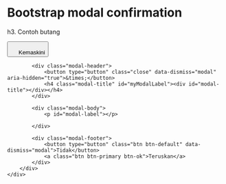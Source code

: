 # Bootstrap modal confirmation

h3. Contoh butang 
<pre>
<button data-href="<letakkan url anda disini>"
        data-toggle="modal" data-target="#confirm"
        data-label="Adakah anda pasti untuk kemaskini borang permohonan?"
        data-title="Pengesahan Kemaskini Borang Permohonan"
        class="btn btn-primary btn-sm" title="Kemaskini">
    <i class="fa fa-pencil"></i> Kemaskini
</button>
</pre>

<div class="modal fade" id="confirm" tabindex="-1" role="dialog" aria-labelledby="myModalLabel" aria-hidden="true">
    <div class="modal-dialog">
        <div class="modal-content">

            <div class="modal-header">
                <button type="button" class="close" data-dismiss="modal" aria-hidden="true">&times;</button>
                <h4 class="modal-title" id="myModalLabel"><div id="modal-title"></div></h4>
            </div>

            <div class="modal-body">
                <p id="modal-label"></p>

            </div>

            <div class="modal-footer">
                <button type="button" class="btn btn-default" data-dismiss="modal">Tidak</button>
                <a class="btn btn-primary btn-ok">Teruskan</a>
            </div>
        </div>
    </div>
</div>
<script>
    $('#confirm').on('show.bs.modal', function(e) {
        $(this).find('#modal-title').html($(e.relatedTarget).data('title'));
        $(this).find('#modal-label').html($(e.relatedTarget).data('label'));
        $(this).find('.btn-ok').attr('href', $(e.relatedTarget).data('href'));
    });
</script>